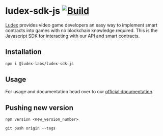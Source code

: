 # ludex-sdk-js [![Build](https://github.com/Ludex-Labs/ludex-sdk-js/actions/workflows/build.yml/badge.svg)](https://github.com/Ludex-Labs/ludex-sdk-js/actions/workflows/build.yml)

[Ludex](https://ludex.gg/) provides video game developers an easy way to implement smart contracts into games with no blockchain knowledge required. This is the Javascript SDK for interacting with our API and smart contracts.

## Installation

```sh
npm i @ludex-labs/ludex-sdk-js
```

## Usage

For usage and documentation head over to our [official documentation](https://docs.ludex.gg/ludex-sdks/javascript-sdk).


## Pushing new version 

```shell
npm version <new_version_number>
```

```shell
git push origin --tags
```
